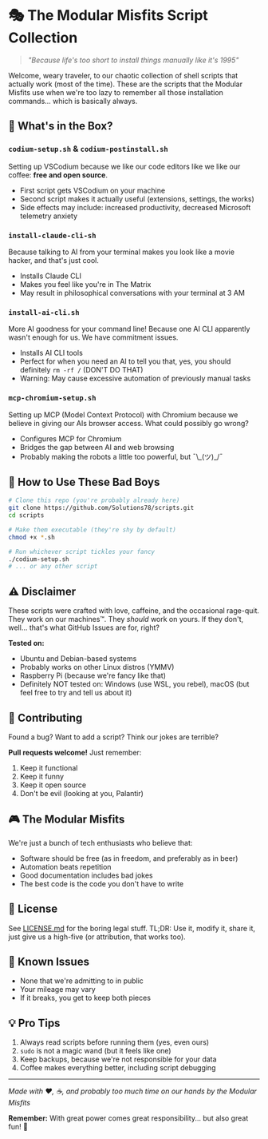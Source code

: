 # 🎭 The Modular Misfits Script Collection

> *"Because life's too short to install things manually like it's 1995"*

Welcome, weary traveler, to our chaotic collection of shell scripts that actually work (most of the time). These are the scripts that the Modular Misfits use when we're too lazy to remember all those installation commands... which is basically always.

## 🎪 What's in the Box?

### `codium-setup.sh` & `codium-postinstall.sh`
Setting up VSCodium because we like our code editors like we like our coffee: **free and open source**.
- First script gets VSCodium on your machine
- Second script makes it actually useful (extensions, settings, the works)
- Side effects may include: increased productivity, decreased Microsoft telemetry anxiety

### `install-claude-cli-sh`
Because talking to AI from your terminal makes you look like a movie hacker, and that's just cool.
- Installs Claude CLI
- Makes you feel like you're in The Matrix
- May result in philosophical conversations with your terminal at 3 AM

### `install-ai-cli.sh`
More AI goodness for your command line! Because one AI CLI apparently wasn't enough for us. We have commitment issues.
- Installs AI CLI tools
- Perfect for when you need an AI to tell you that, yes, you should definitely `rm -rf /` (DON'T DO THAT)
- Warning: May cause excessive automation of previously manual tasks

### `mcp-chromium-setup.sh`
Setting up MCP (Model Context Protocol) with Chromium because we believe in giving our AIs browser access. What could possibly go wrong?
- Configures MCP for Chromium
- Bridges the gap between AI and web browsing
- Probably making the robots a little too powerful, but ¯\\\_(ツ)_/¯

## 🚀 How to Use These Bad Boys

```bash
# Clone this repo (you're probably already here)
git clone https://github.com/Solutions78/scripts.git
cd scripts

# Make them executable (they're shy by default)
chmod +x *.sh

# Run whichever script tickles your fancy
./codium-setup.sh
# ... or any other script
```

## ⚠️ Disclaimer

These scripts were crafted with love, caffeine, and the occasional rage-quit. They work on our machines™. They *should* work on yours. If they don't, well... that's what GitHub Issues are for, right?

**Tested on:**
- Ubuntu and Debian-based systems
- Probably works on other Linux distros (YMMV)
- Raspberry Pi (because we're fancy like that)
- Definitely NOT tested on: Windows (use WSL, you rebel), macOS (but feel free to try and tell us about it)

## 🤝 Contributing

Found a bug? Want to add a script? Think our jokes are terrible?

**Pull requests welcome!** Just remember:
1. Keep it functional
2. Keep it funny
3. Keep it open source
4. Don't be evil (looking at you, Palantir)

## 🎮 The Modular Misfits

We're just a bunch of tech enthusiasts who believe that:
- Software should be free (as in freedom, and preferably as in beer)
- Automation beats repetition
- Good documentation includes bad jokes
- The best code is the code you don't have to write

## 📜 License

See [LICENSE.md](LICENSE.md) for the boring legal stuff. TL;DR: Use it, modify it, share it, just give us a high-five (or attribution, that works too).

## 🐛 Known Issues

- None that we're admitting to in public
- Your mileage may vary
- If it breaks, you get to keep both pieces

## 💡 Pro Tips

1. Always read scripts before running them (yes, even ours)
2. `sudo` is not a magic wand (but it feels like one)
3. Keep backups, because we're not responsible for your data
4. Coffee makes everything better, including script debugging

---

*Made with ❤️, ☕, and probably too much time on our hands by the Modular Misfits*

**Remember:** With great power comes great responsibility... but also great fun! 🎉
